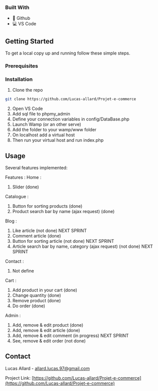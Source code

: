 <!-- ABOUT THE PROJECT -->

### Built With

- 🐙 Github
- 💻 VS Code

<!-- GETTING STARTED -->

## Getting Started

To get a local copy up and running follow these simple steps.

### Prerequisites

### Installation

1. Clone the repo

```sh
git clone https://github.com/Lucas-allard/Projet-e-commerce
```

2. Open VS Code
3. Add sql file to phpmy_admin
4. Define your connection variables in config/DataBase.php
5. Launch Wamp (or an other serve)
6. Add the folder to your wamp/www folder
7. On localhost add a virtual host
8. Then run your virtual host and run index.php

<!-- USAGE EXAMPLES -->

## Usage

Several features implemented:

Features :
Home :

1.  Slider (done)

Catalogue :

1.  Button for sorting products (done)
2.  Product search bar by name (ajax request) (done)

Blog :

1.  Like article (not done) NEXT SPRINT
2.  Comment article (done)
3.  Button for sorting article (not done) NEXT SPRINT
4.  Article search bar by name, category (ajax request) (not done) NEXT SPRINT

Contact :

1.  Not define

Cart :

1.  Add product in your cart (done)
2.  Change quantity (done)
3.  Remove product (done)
4.  Do order (done)

Admin :

1.  Add, remove & edit product (done)
2.  Add, remove & edit article (done)
3.  Add, remove & edit comment (in progress) NEXT SPRINT
4.  See, remove & edit order (not done)
<!-- CONTACT -->

## Contact

Lucas Allard - allard.lucas.97@gmail.com

Project Link: [https://github.com/Lucas-allard/Projet-e-commerce](https://github.com/Lucas-allard/Projet-e-commerce)
